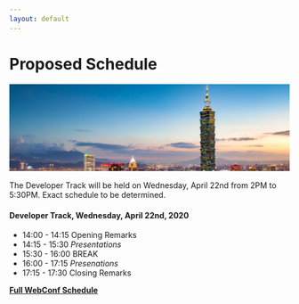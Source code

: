 ```yaml
---
layout: default
---
```


# Proposed Schedule

<p>
  <img src="images/skyline.jpg" />
</p>

The Developer Track will be held on Wednesday, April 22nd from 2PM to 5:30PM.  Exact schedule to be determined.

#### Developer Track, Wednesday, April 22nd, 2020

 * 14:00 - 14:15 Opening Remarks
 * 14:15 - 15:30 _Presentations_
 * 15:30 - 16:00 BREAK
 * 16:00 - 17:15 _Presenations_
 * 17:15 - 17:30 Closing Remarks

[**Full WebConf Schedule**](https://www2020.thewebconf.org/schedule)
